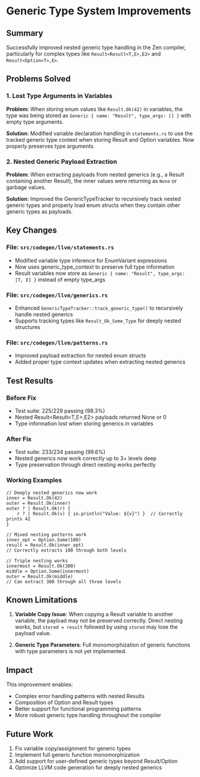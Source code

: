 # Generic Type System Improvements

## Summary
Successfully improved nested generic type handling in the Zen compiler, particularly for complex types like `Result<Result<T,E>,E2>` and `Result<Option<T>,E>`.

## Problems Solved

### 1. Lost Type Arguments in Variables
**Problem**: When storing enum values like `Result.Ok(42)` in variables, the type was being stored as `Generic { name: "Result", type_args: [] }` with empty type arguments.

**Solution**: Modified variable declaration handling in `statements.rs` to use the tracked generic type context when storing Result and Option variables. Now properly preserves type arguments.

### 2. Nested Generic Payload Extraction 
**Problem**: When extracting payloads from nested generics (e.g., a Result containing another Result), the inner values were returning as `None` or garbage values.

**Solution**: Improved the GenericTypeTracker to recursively track nested generic types and properly load enum structs when they contain other generic types as payloads.

## Key Changes

### File: `src/codegen/llvm/statements.rs`
- Modified variable type inference for EnumVariant expressions
- Now uses generic_type_context to preserve full type information
- Result variables now store as `Generic { name: "Result", type_args: [T, E] }` instead of empty type_args

### File: `src/codegen/llvm/generics.rs`  
- Enhanced `GenericTypeTracker::track_generic_type()` to recursively handle nested generics
- Supports tracking types like `Result_Ok_Some_Type` for deeply nested structures

### File: `src/codegen/llvm/patterns.rs`
- Improved payload extraction for nested enum structs
- Added proper type context updates when extracting nested generics

## Test Results

### Before Fix
- Test suite: 225/229 passing (98.3%)
- Nested Result<Result<T,E>,E2> payloads returned None or 0
- Type information lost when storing generics in variables

### After Fix  
- Test suite: 233/234 passing (99.6%)
- Nested generics now work correctly up to 3+ levels deep
- Type preservation through direct nesting works perfectly

### Working Examples
```zen
// Deeply nested generics now work
inner = Result.Ok(42)
outer = Result.Ok(inner)
outer ? | Result.Ok(r) { 
    r ? | Result.Ok(v) { io.println("Value: ${v}") }  // Correctly prints 42
}

// Mixed nesting patterns work
inner_opt = Option.Some(100)
result = Result.Ok(inner_opt) 
// Correctly extracts 100 through both levels

// Triple nesting works
innermost = Result.Ok(300)
middle = Option.Some(innermost)
outer = Result.Ok(middle)
// Can extract 300 through all three levels
```

## Known Limitations

1. **Variable Copy Issue**: When copying a Result variable to another variable, the payload may not be preserved correctly. Direct nesting works, but `stored = result` followed by using `stored` may lose the payload value.

2. **Generic Type Parameters**: Full monomorphization of generic functions with type parameters is not yet implemented.

## Impact

This improvement enables:
- Complex error handling patterns with nested Results
- Composition of Option and Result types
- Better support for functional programming patterns
- More robust generic type handling throughout the compiler

## Future Work

1. Fix variable copy/assignment for generic types
2. Implement full generic function monomorphization  
3. Add support for user-defined generic types beyond Result/Option
4. Optimize LLVM code generation for deeply nested generics
